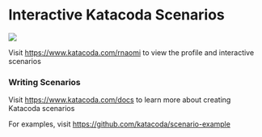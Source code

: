 # Interactive Katacoda Scenarios

[![](http://shields.katacoda.com/katacoda/rnaomi/count.svg)](https://www.katacoda.com/rnaomi "Get your profile on Katacoda.com")

Visit https://www.katacoda.com/rnaomi to view the profile and interactive scenarios

### Writing Scenarios
Visit https://www.katacoda.com/docs to learn more about creating Katacoda scenarios

For examples, visit https://github.com/katacoda/scenario-example
